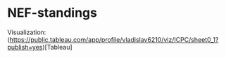 # NEF-standings

Visualization: (https://public.tableau.com/app/profile/vladislav6210/viz/ICPC/sheet0_1?publish=yes)[Tableau]

